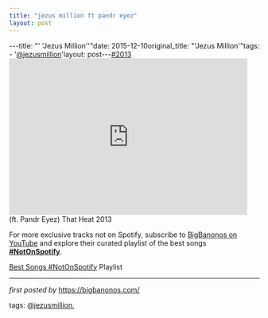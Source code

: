 ```yaml
---
title: "jezus million ft pandr eyez"
layout: post
---
```

---title: "' 'Jezus Million''"date: 2015-12-10original_title: "'Jezus Million'"tags:  - '[@jezusmillion](/tags/jezusmillion/)'layout: post---[#2013](/tags/2013/) <br /><iframe width="95%" height="315" src="https://www.youtube.com/embed/og_YRWn2_ns?list=PLtuNtuTatqI3Sq0UrOfKvIPT20SzNwgDK" frameborder="0" allowfullscreen></iframe><br />(ft. Pandr Eyez) That Heat 2013<!--Subscribe and Playlist Links--><div>    <p>For more exclusive tracks not on Spotify, subscribe to <a href="https://www.youtube.com/[@BigBanonos](/tags/BigBanonos/)" target="_blank">BigBanonos on YouTube</a> and explore their curated playlist of the best songs <strong>[#NotOnSpotify](/tags/NotOnSpotify/)</strong>.</p>    <p><a href="https://www.youtube.com/playlist?list=PLtuNtuTatqI0kFahUCbtbfenC_ET5O_tr" target="_blank">Best Songs [#NotOnSpotify](/tags/NotOnSpotify/) Playlist<br /></a></p></div><hr /><p><em>first posted by</em> <a href="https://bigbanonos.com/" rel="noopener" target="_new">https://bigbanonos.com/</a></p><p>tags: [@jezusmillion](/tags/jezusmillion/),</p>